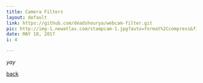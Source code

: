 ```yaml
---
title: Camera Filters
layout: default
link: https://github.com/deadshourya/webcam-filter.git
pic: http://img-1.newatlas.com/stampcam-1.jpg?auto=format%2Ccompress&fit=max&h=670&q=60&w=1000&s=b90b5e3666299c4a8a08f80d05c676eb
date: MAY 18, 2017
i: 4

---
```




_yay_

[back](./)
